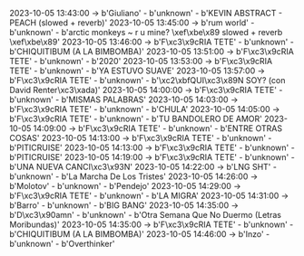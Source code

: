 2023-10-05 13:43:00 -> b'Giuliano' - b'unknown' - b'KEVIN ABSTRACT - PEACH (slowed + reverb)'
2023-10-05 13:45:00 -> b'rum world' - b'unknown' - b'arctic monkeys ~ r u mine? \xef\xbe\x89 slowed + reverb \xef\xbe\x89'
2023-10-05 13:46:00 -> b'F\xc3\x9cRIA TETE' - b'unknown' - b'CHIQUITIBUM (A LA BIMBOMBA)'
2023-10-05 13:51:00 -> b'F\xc3\x9cRIA TETE' - b'unknown' - b'2020'
2023-10-05 13:53:00 -> b'F\xc3\x9cRIA TETE' - b'unknown' - b'YA ESTUVO SUAVE'
2023-10-05 13:57:00 -> b'F\xc3\x9cRIA TETE' - b'unknown' - b'\xc2\xbfQUI\xc3\x89N SOY? (con David Renter\xc3\xada)'
2023-10-05 14:00:00 -> b'F\xc3\x9cRIA TETE' - b'unknown' - b'MISMAS PALABRAS'
2023-10-05 14:03:00 -> b'F\xc3\x9cRIA TETE' - b'unknown' - b'CHULA'
2023-10-05 14:05:00 -> b'F\xc3\x9cRIA TETE' - b'unknown' - b'TU BANDOLERO DE AMOR'
2023-10-05 14:09:00 -> b'F\xc3\x9cRIA TETE' - b'unknown' - b'ENTRE OTRAS COSAS'
2023-10-05 14:13:00 -> b'F\xc3\x9cRIA TETE' - b'unknown' - b'PITICRUISE'
2023-10-05 14:13:00 -> b'F\xc3\x9cRIA TETE' - b'unknown' - b'PITICRUISE'
2023-10-05 14:19:00 -> b'F\xc3\x9cRIA TETE' - b'unknown' - b'UNA NUEVA CANCI\xc3\x93N'
2023-10-05 14:22:00 -> b'LNG SHT' - b'unknown' - b'La Marcha De Los Tristes'
2023-10-05 14:26:00 -> b'Molotov' - b'unknown' - b'Pendejo'
2023-10-05 14:29:00 -> b'F\xc3\x9cRIA TETE' - b'unknown' - b'LA MIGRA'
2023-10-05 14:31:00 -> b'Barro' - b'unknown' - b'BIG BANG'
2023-10-05 14:35:00 -> b'D\xc3\x90amn' - b'unknown' - b'Otra Semana Que No Duermo (Letras Moribundas)'
2023-10-05 14:35:00 -> b'F\xc3\x9cRIA TETE' - b'unknown' - b'CHIQUITIBUM (A LA BIMBOMBA)'
2023-10-05 14:46:00 -> b'Inzo' - b'unknown' - b'Overthinker'
